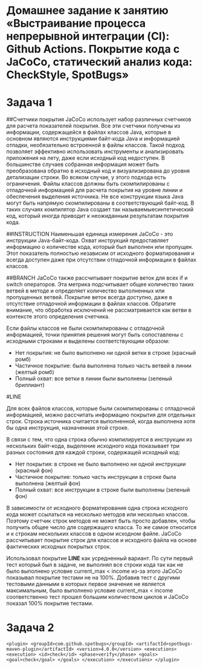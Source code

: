 # Домашнее задание к занятию «Выстраивание процесса непрерывной интеграции (CI): Github Actions. Покрытие кода с JaCoCo, статический анализ кода: CheckStyle, SpotBugs»

# Задача 1

##Счетчики покрытия
JaCoCo использует набор различных счетчиков для расчета показателей покрытия. 
Все эти счетчики получены из информации, содержащейся в файлах классов Java, которые в основном являются инструкциями байт-кода Java и информацией отладки, необязательно встроенной в файлы классов. 
Такой подход позволяет эффективно использовать инструменты и анализировать приложения на лету, даже если исходный код недоступен. В большинстве случаев собранная информация может быть преобразована обратно в исходный код и визуализирована до уровня детализации строки. 
Во всяком случае, у этого подхода есть ограничения. Файлы классов должны быть скомпилированы с отладочной информацией для расчета покрытия на уровне линии и обеспечения выделения источника. Не все конструкции языка Java могут быть напрямую скомпилированы в соответствующий байт-код. 
В таких случаях компилятор Java создает так называемыесинтетический код, который иногда приводит к неожиданным результатам покрытия кода.

##INSTRUCTION
Наименьшая единица измерения JaCoCo - это инструкции Java-байт-кода. Охват инструкций предоставляет информацию о количестве кода, который был выполнен или пропущен. 
Этот показатель полностью независим от исходного форматирования и всегда доступен даже при отсутствии отладочной информации в файлах классов.

##BRANCH
JaCoCo также рассчитывает покрытие веток для всех if и switch операторов. 
Эта метрика подсчитывает общее количество таких ветвей в методе и определяет количество выполненных или пропущенных ветвей. 
Покрытие веток всегда доступно, даже в отсутствие отладочной информации в файлах классов. 
Обратите внимание, что обработка исключений не рассматривается как ветви в контексте этого определения счетчика.

Если файлы классов не были скомпилированы с отладочной информацией, точки принятия решения могут быть сопоставлены с исходными строками и выделены соответствующим образом:

* Нет покрытия: не было выполнено ни одной ветки в строке (красный ромб)
* Частичное покрытие: была выполнена только часть ветвей в линии (желтый ромб)
* Полный охват: все ветки в линии были выполнены (зеленый бриллиант)

#LINE

Для всех файлов классов, которые были скомпилированы с отладочной информацией, можно рассчитать информацию покрытия для отдельных строк. 
Строка источника считается выполненной, когда выполнена хотя бы одна инструкция, назначенная этой строке.

В связи с тем, что одна строка обычно компилируется в инструкции из нескольких байт-кода, выделение исходного кода показывает три разных состояния для каждой строки, содержащей исходный код:

* Нет покрытия: в строке не было выполнено ни одной инструкции (красный фон)
* Частичное покрытие: только часть инструкции в строке была выполнена (желтый фон)
* Полный охват: все инструкции в строке были выполнены (зеленый фон)

В зависимости от исходного форматирования одна строка исходного кода может ссылаться на несколько методов или несколько классов. 
Поэтому счетчик строк методов не может быть просто добавлен, чтобы получить общее число для содержащего класса. 
То же самое относится и к строкам нескольких классов в одном исходном файле. 
JaCoCo рассчитывает покрытие строк для классов и исходного файла на основе фактических исходных покрытых строк.

Использовал покрытие **LINE** как усредненный вариант. По сути первый тест который был в задаче, не выполнял все строки кода так как не было выполнено условие current_max < income 
из-за этого JaCoCo показывал покрытие тестами не на 100%. Добавив тест с другими тестовыми данными в которых первое значение не является максимальным, было выполнено условие current_max < income 
соответственно тест прошел большим количеством циклов и JaCoCo показал 100% покрытие тестами.

# Задача 2

`<plugin>
	<groupId>com.github.spotbugs</groupId>
	<artifactId>spotbugs-maven-plugin</artifactId>
    <version>4.0.0</version>
    <executions>
        <execution>
            <id>check</id>
            <phase>verify</phase>
            <goals>
                <goal>check</goal>
            </goals>
        </execution>
    </executions>
</plugin>`

